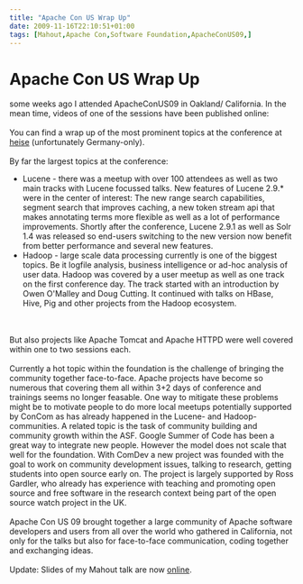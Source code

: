 ```yaml
---
title: "Apache Con US Wrap Up"
date: 2009-11-16T22:10:51+01:00
tags: [Mahout,Apache Con,Software Foundation,ApacheConUS09,]
---
```


# Apache Con US Wrap Up


some weeks ago I attended ApacheConUS09 in Oakland/ California. In the mean time, videos of one of the sessions have 
been published online:<br><br>You can find a wrap up of the most prominent topics at the conference at <a 
href="http://www.heise.de/open/artikel/ApacheCon-2009-Lucene-Hadoop-und-mehr-852929.html">heise</a> (unfortunately 
Germany-only).<br><br>By far the largest topics at the conference:<br><ul><li>Lucene - there was a meetup with over 100 
attendees as well as two main tracks with Lucene focussed talks. New features of Lucene 2.9.* were in the center of 
interest: The new range search capabilities, segment search that improves caching, a new token stream api that makes 
annotating terms more flexible as well as a lot of performance improvements. Shortly after the conference, Lucene 2.9.1 
as well as Solr 1.4 was released so end-users switching to the new version now benefit from better performance and 
several new features.<br><li>Hadoop - large scale data processing currently is one of the biggest topics. Be it logfile 
analysis, business intelligence or ad-hoc analysis of user data. Hadoop was covered by a user meetup as well as one 
track on the first conference day. The track started with an introduction by Owen O'Malley and Doug Cutting. It 
continued with talks on HBase, Hive, Pig and other projects from the Hadoop ecosystem.<br></ul><br><br>But also 
projects like Apache Tomcat and Apache HTTPD were well covered within one to two sessions each.<br><br>Currently a hot 
topic within the foundation is the challenge of bringing the community together face-to-face. Apache projects have 
become so numerous that covering them all within 3+2 days of conference and trainings seems no longer feasable. One way 
to mitigate these problems might be to motivate people to do more local meetups potentially supported by ConCom as has 
already happened in the Lucene- and Hadoop-communities. A related topic is the task of community building and community 
growth within the ASF. Google Summer of Code has been a great way to integrate new people. However the model does not 
scale that well for the foundation. With ComDev a new project was founded with the goal to work on community 
development issues, talking to research, getting students into open source early on. The project is largely supported 
by Ross Gardler, who already has experience with teaching and promoting open source and free software in the research 
context being part of the open source watch project in the UK.<br><br>Apache Con US 09 brought together a large 
community of Apache software developers and users from all over the world who gathered in California, not only for the 
talks but also for face-to-face communication, coding together and exchanging ideas.<br><br>Update: Slides of my Mahout 
talk are now <a href="http://www.isabel-drost.de/hadoop/slides/apacheconus2009.pdf">online</a>.
